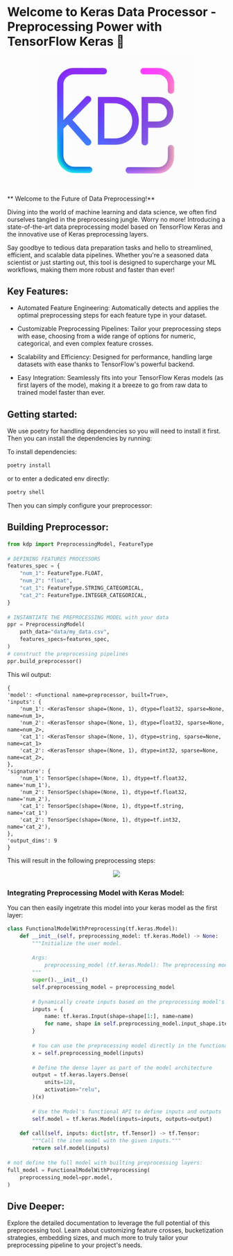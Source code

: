 # Welcome to Keras Data Processor - Preprocessing Power with TensorFlow Keras 🌟

<p align="center">
  <img src="kdp_logo.png" width="350"/>
</p>

** Welcome to the Future of Data Preprocessing!**

Diving into the world of machine learning and data science, we often find ourselves tangled in the preprocessing jungle. Worry no more! Introducing a state-of-the-art data preprocessing model based on TensorFlow Keras and the innovative use of Keras preprocessing layers.

Say goodbye to tedious data preparation tasks and hello to streamlined, efficient, and scalable data pipelines. Whether you're a seasoned data scientist or just starting out, this tool is designed to supercharge your ML workflows, making them more robust and faster than ever!

## Key Features:

- Automated Feature Engineering: Automatically detects and applies the optimal preprocessing steps for each feature type in your dataset.

- Customizable Preprocessing Pipelines: Tailor your preprocessing steps with ease, choosing from a wide range of options for numeric, categorical, and even complex feature crosses.

- Scalability and Efficiency: Designed for performance, handling large datasets with ease thanks to TensorFlow's powerful backend.

- Easy Integration: Seamlessly fits into your TensorFlow Keras models (as first layers of the mode), making it a breeze to go from raw data to trained model faster than ever.

## Getting started:

We use poetry for handling dependencies so you will need to install it first.
Then you can install the dependencies by running:

To install dependencies:

```bash
poetry install
```

or to enter a dedicated env directly:

```bash
poetry shell
```

Then you can simply configure your preprocessor:

## Building Preprocessor:

```python
from kdp import PreprocessingModel, FeatureType

# DEFINING FEATURES PROCESSORS
features_spec = {
    "num_1": FeatureType.FLOAT,
    "num_2": "float",
    "cat_1": FeatureType.STRING_CATEGORICAL,
    "cat_2": FeatureType.INTEGER_CATEGORICAL,
}

# INSTANTIATE THE PREPROCESSING MODEL with your data
ppr = PreprocessingModel(
    path_data="data/my_data.csv",
    features_specs=features_spec,
)
# construct the preprocessing pipelines
ppr.build_preprocessor()
```

This wil output:

```JS
{
'model': <Functional name=preprocessor, built=True>,
'inputs': {
    'num_1': <KerasTensor shape=(None, 1), dtype=float32, sparse=None, name=num_1>,
    'num_2': <KerasTensor shape=(None, 1), dtype=float32, sparse=None, name=num_2>,
    'cat_1': <KerasTensor shape=(None, 1), dtype=string, sparse=None, name=cat_1>
    'cat_2': <KerasTensor shape=(None, 1), dtype=int32, sparse=None, name=cat_2>,
},
'signature': {
    'num_1': TensorSpec(shape=(None, 1), dtype=tf.float32, name='num_1'),
    'num_2': TensorSpec(shape=(None, 1), dtype=tf.float32, name='num_2'),
    'cat_1': TensorSpec(shape=(None, 1), dtype=tf.string, name='cat_1')
    'cat_2': TensorSpec(shape=(None, 1), dtype=tf.int32, name='cat_2'),
},
'output_dims': 9
}
```

This will result in the following preprocessing steps:

<p align="center">
  <img src=".imgs/model_archi_concat.png" width="350"/>
</p>

### Integrating Preprocessing Model with Keras Model:

You can then easily ingetrate this model into your keras model as the first layer:

```python
class FunctionalModelWithPreprocessing(tf.keras.Model):
    def __init__(self, preprocessing_model: tf.keras.Model) -> None:
        """Initialize the user model.

        Args:
            preprocessing_model (tf.keras.Model): The preprocessing model.
        """
        super().__init__()
        self.preprocessing_model = preprocessing_model

        # Dynamically create inputs based on the preprocessing model's input shape
        inputs = {
            name: tf.keras.Input(shape=shape[1:], name=name)
            for name, shape in self.preprocessing_model.input_shape.items()
        }

        # You can use the preprocessing model directly in the functional API.
        x = self.preprocessing_model(inputs)

        # Define the dense layer as part of the model architecture
        output = tf.keras.layers.Dense(
            units=128,
            activation="relu",
        )(x)

        # Use the Model's functional API to define inputs and outputs
        self.model = tf.keras.Model(inputs=inputs, outputs=output)

    def call(self, inputs: dict[str, tf.Tensor]) -> tf.Tensor:
        """Call the item model with the given inputs."""
        return self.model(inputs)

# not define the full model with builting preprocessing layers:
full_model = FunctionalModelWithPreprocessing(
    preprocessing_model=ppr.model,
)
```

## Dive Deeper:

Explore the detailed documentation to leverage the full potential of this preprocessing tool. Learn about customizing feature crosses, bucketization strategies, embedding sizes, and much more to truly tailor your preprocessing pipeline to your project's needs.
